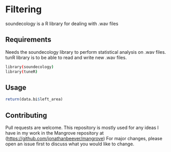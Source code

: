 # Filtering

soundecology is a R library for dealing with .wav files

## Requirements

Needs the soundecology library to perform statistical analysis on .wav files.
tunR library is to be able to read and write new .wav files.

```bash
library(soundecology)
library(tuneR)
```

## Usage

```R
return(data.bi$left_area)
```

## Contributing

Pull requests are welcome. 
This repository is mostly used for any ideas I have in my work
in the Mangrove repository at (https://github.com/jonathanbeever/mangrove)
For major changes, please open an issue first
to discuss what you would like to change.
